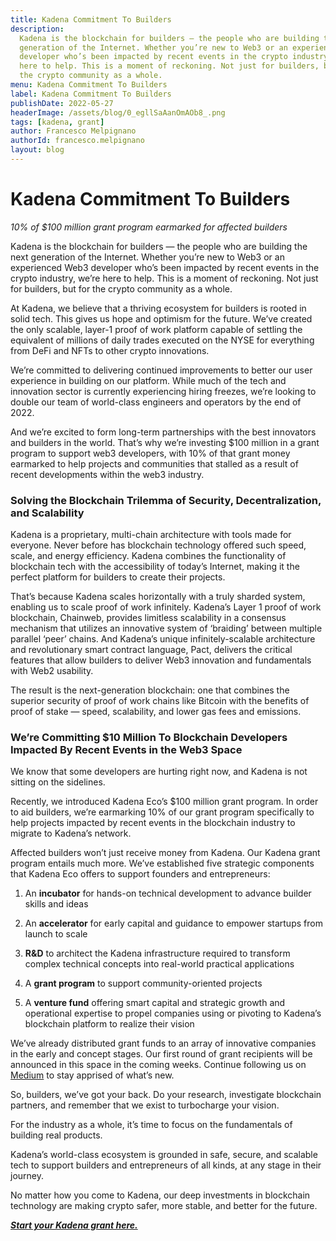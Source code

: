 ```yaml
---
title: Kadena Commitment To Builders
description:
  Kadena is the blockchain for builders — the people who are building the next
  generation of the Internet. Whether you’re new to Web3 or an experienced Web3
  developer who’s been impacted by recent events in the crypto industry, we’re
  here to help. This is a moment of reckoning. Not just for builders, but for
  the crypto community as a whole.
menu: Kadena Commitment To Builders
label: Kadena Commitment To Builders
publishDate: 2022-05-27
headerImage: /assets/blog/0_egllSaAanOmAOb8_.png
tags: [kadena, grant]
author: Francesco Melpignano
authorId: francesco.melpignano
layout: blog
---
```


# Kadena Commitment To Builders

_10% of $100 million grant program earmarked for affected builders_

Kadena is the blockchain for builders — the people who are building the next
generation of the Internet. Whether you’re new to Web3 or an experienced Web3
developer who’s been impacted by recent events in the crypto industry, we’re
here to help. This is a moment of reckoning. Not just for builders, but for the
crypto community as a whole.

At Kadena, we believe that a thriving ecosystem for builders is rooted in solid
tech. This gives us hope and optimism for the future. We’ve created the only
scalable, layer-1 proof of work platform capable of settling the equivalent of
millions of daily trades executed on the NYSE for everything from DeFi and NFTs
to other crypto innovations.

We’re committed to delivering continued improvements to better our user
experience in building on our platform. While much of the tech and innovation
sector is currently experiencing hiring freezes, we’re looking to double our
team of world-class engineers and operators by the end of 2022.

And we’re excited to form long-term partnerships with the best innovators and
builders in the world. That’s why we’re investing $100 million in a grant
program to support web3 developers, with 10% of that grant money earmarked to
help projects and communities that stalled as a result of recent developments
within the web3 industry.

### Solving the Blockchain Trilemma of Security, Decentralization, and Scalability

Kadena is a proprietary, multi-chain architecture with tools made for everyone.
Never before has blockchain technology offered such speed, scale, and energy
efficiency. Kadena combines the functionality of blockchain tech with the
accessibility of today’s Internet, making it the perfect platform for builders
to create their projects.

That’s because Kadena scales horizontally with a truly sharded system, enabling
us to scale proof of work infinitely. Kadena’s Layer 1 proof of work blockchain,
Chainweb, provides limitless scalability in a consensus mechanism that utilizes
an innovative system of ‘braiding’ between multiple parallel ‘peer’ chains. And
Kadena’s unique infinitely-scalable architecture and revolutionary smart
contract language, Pact, delivers the critical features that allow builders to
deliver Web3 innovation and fundamentals with Web2 usability.

The result is the next-generation blockchain: one that combines the superior
security of proof of work chains like Bitcoin with the benefits of proof of
stake — speed, scalability, and lower gas fees and emissions.

### We’re Committing $10 Million To Blockchain Developers Impacted By Recent Events in the Web3 Space

We know that some developers are hurting right now, and Kadena is not sitting on
the sidelines.

Recently, we introduced Kadena Eco’s $100 million grant program. In order to aid
builders, we’re earmarking 10% of our grant program specifically to help
projects impacted by recent events in the blockchain industry to migrate to
Kadena’s network.

Affected builders won’t just receive money from Kadena. Our Kadena grant program
entails much more. We’ve established five strategic components that Kadena Eco
offers to support founders and entrepreneurs:

1.  An **incubator** for hands-on technical development to advance builder
    skills and ideas

2.  An **accelerator** for early capital and guidance to empower startups from
    launch to scale

3.  **R&D** to architect the Kadena infrastructure required to transform complex
    technical concepts into real-world practical applications

4.  A **grant program** to support community-oriented projects

5.  A **venture fund** offering smart capital and strategic growth and
    operational expertise to propel companies using or pivoting to Kadena’s
    blockchain platform to realize their vision

We’ve already distributed grant funds to an array of innovative companies in the
early and concept stages. Our first round of grant recipients will be announced
in this space in the coming weeks. Continue following us on
[Medium](/docs/blogchain) to stay apprised of what’s new.

So, builders, we’ve got your back. Do your research, investigate blockchain
partners, and remember that we exist to turbocharge your vision.

For the industry as a whole, it’s time to focus on the fundamentals of building
real products.

Kadena’s world-class ecosystem is grounded in safe, secure, and scalable tech to
support builders and entrepreneurs of all kinds, at any stage in their journey.

No matter how you come to Kadena, our deep investments in blockchain technology
are making crypto safer, more stable, and better for the future.

**_[Start your Kadena grant here.](https://kadena.io/grants/)_**
